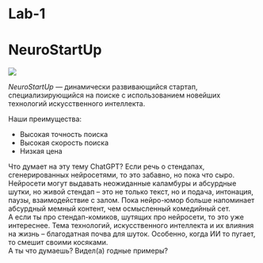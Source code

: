 # Lab-1
# NeuroStartUp

![](https://netology-code.github.io/git-homeworks/introduction/assets/logo.png)

*NeuroStartUp* — динамически развивающийся стартап, специализирующийся на поиске с использованием новейших технологий искусственного интеллекта.

Наши преимущества:
* Высокая точность поиска
* Высокая скорость поиска
* Низкая цена

Что думает на эту тему ChatGPT?
Если речь о стендапах, сгенерированных нейросетями, то это забавно, но пока что сыро. Нейросети могут выдавать неожиданные каламбуры и абсурдные шутки, но живой стендап – это не только текст, но и подача, интонация, паузы, взаимодействие с залом. Пока нейро-юмор больше напоминает абсурдный мемный контент, чем осмысленный комедийный сет.  
А если ты про стендап-комиков, шутящих про нейросети, то это уже интереснее. Тема технологий, искусственного интеллекта и их влияния на жизнь – благодатная почва для шуток. Особенно, когда ИИ то пугает, то смешит своими косяками.  
А ты что думаешь? Видел(а) годные примеры?
